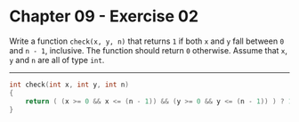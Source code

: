 # Chapter 09 - Exercise 02

Write a function `check(x, y, n)` that returns `1` if both `x` and `y` fall
between `0` and `n - 1`, inclusive. The function should return `0` otherwise.
Assume that `x`, `y` and `n` are all of type `int`.


---

```C
int check(int x, int y, int n)                                                  
{                                                                               
    return ( (x >= 0 && x <= (n - 1)) && (y >= 0 && y <= (n - 1)) ) ? 1 : 0;    
}
```
